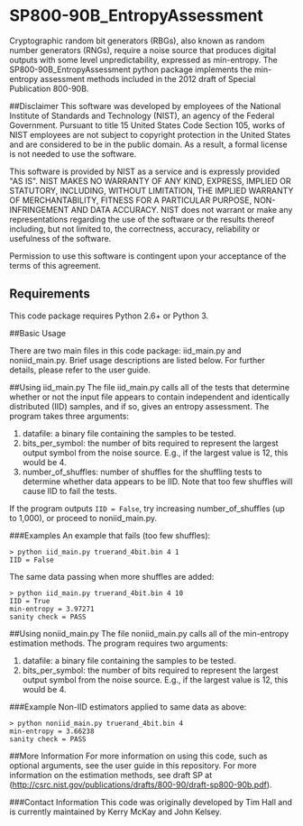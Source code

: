 # SP800-90B_EntropyAssessment
Cryptographic random bit generators (RBGs), also known as random number generators (RNGs), require a noise source that produces digital outputs with some level unpredictability, expressed as min-entropy. 
The SP800-90B_EntropyAssessment python package implements the min-entropy assessment methods included in the 2012 draft of Special Publication 800-90B.

##Disclaimer
This software was developed by employees of the National Institute of Standards and Technology (NIST), an agency of the Federal Government. Pursuant to title 15 United States Code Section 105, works of NIST employees are not subject to copyright protection in the United States and are considered to be in the public domain. As a result, a formal license is not needed to use the software. 

This software is provided by NIST as a service and is expressly provided "AS IS". NIST MAKES NO WARRANTY OF ANY KIND, EXPRESS, IMPLIED OR STATUTORY, INCLUDING, WITHOUT LIMITATION, THE IMPLIED WARRANTY OF MERCHANTABILITY, FITNESS FOR A PARTICULAR PURPOSE, NON-INFRINGEMENT AND DATA ACCURACY. NIST does not warrant or make any representations regarding the use of the software or the results thereof including, but not limited to, the correctness, accuracy, reliability or usefulness of the software. 

Permission to use this software is contingent upon your acceptance of the terms of this agreement.

## Requirements

This code package requires Python 2.6+ or Python 3.

##Basic Usage

There are two main files in this code package: iid_main.py and noniid_main.py. Brief usage descriptions are listed below. For further details, please refer to the user guide.

##Using iid_main.py
The file iid_main.py calls all of the tests that determine whether or not the input file appears to contain independent and identically distributed (IID) samples, and if so, gives an entropy assessment. 
The program takes three arguments: 

1. 	datafile: a binary file containing the samples to be tested.
2. 	bits_per_symbol: the number of bits required to represent the largest output symbol from the noise source. E.g., if the largest value is 12, this would be 4.
3. 	number_of_shuffles: number of shuffles for the shuffling tests to determine whether data appears to be IID. Note that too few shuffles will cause IID to fail the tests.

If the program outputs `IID = False`, try increasing number_of_shuffles (up to 1,000), or proceed to noniid_main.py.

###Examples
An example that fails (too few shuffles):

	> python iid_main.py truerand_4bit.bin 4 1
	IID = False


The same data passing when more shuffles are added:

	> python iid_main.py truerand_4bit.bin 4 10
	IID = True
	min-entropy = 3.97271
	sanity check = PASS

##Using noniid_main.py
The file noniid_main.py calls all of the min-entropy estimation methods. The program requires two arguments:

1. 	datafile: a binary file containing the samples to be tested.
2. 	bits_per_symbol: the number of bits required to represent the largest output symbol from the noise source. E.g., if the largest value is 12, this would be 4.

###Example
Non-IID estimators applied to same data as above:

	> python noniid_main.py truerand_4bit.bin 4
	min-entropy = 3.66238
	sanity check = PASS


##More Information
For more information on using this code, such as optional arguments, see the user guide in this repository.
For more information on the estimation methods, see draft SP at (http://csrc.nist.gov/publications/drafts/800-90/draft-sp800-90b.pdf).

###Contact Information
This code was originally developed by Tim Hall and is currently maintained by Kerry McKay and John Kelsey.